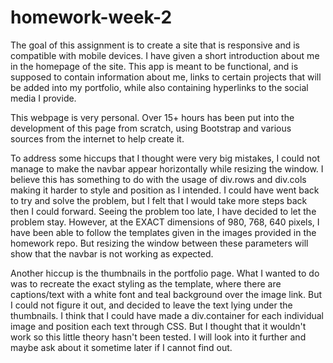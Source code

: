 # homework-week-2
The goal of this assignment is to create a site that is responsive and is compatible with mobile devices. I have given a short introduction about me in the homepage of the site. This app is meant to be functional, and is supposed to contain information about me, links to certain projects that will be added into my portfolio, while also containing hyperlinks to the social media I provide.

This webpage is very personal. Over 15+ hours has been put into the development of this page from scratch, using Bootstrap and various sources from the internet to help create it.

To address some hiccups that I thought were very big mistakes, I could not manage to make the navbar appear horizontally while resizing the window. I believe this has something to do with the usage of div.rows and div.cols making it harder to style and position as I intended. I could have went back to try and solve the problem, but I felt that I would take more steps back then I could forward. Seeing the problem too late, I have decided to let the problem stay. However, at the EXACT dimensions of 980, 768, 640 pixels, I have been able to follow the templates given in the images provided in the homework repo. But resizing the window between these parameters will show that the navbar is not working as expected.

Another hiccup is the thumbnails in the portfolio page. What I wanted to do was to recreate the exact styling as the template, where there are captions/text with a white font and teal background over the image link. But I could not figure it out, and decided to leave the text lying under the thumbnails. I think that I could have made a div.container for each individual image and position each text through CSS. But I thought that it wouldn't work so this little theory hasn't been tested. I will look into it further and maybe ask about it sometime later if I cannot find out.

